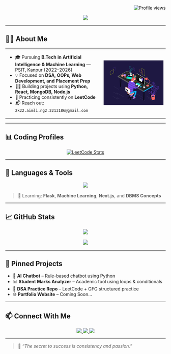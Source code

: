 <!-- Profile views -->
<p align="right">
  <img src="https://komarev.com/ghpvc/?username=brajesh-chaurasia&label=Profile+Views&color=blue&style=flat" alt="Profile views" />
</p>

<!-- Typing Banner with Name -->
<p align="center">
  <img src="https://readme-typing-svg.demolab.com?font=Fira+Code&size=26&duration=3000&pause=1000&center=true&vCenter=true&width=750&lines=Hi%2C+I'm+Brajesh+Chaurasia+%F0%9F%91%8B;B.Tech+%7C+AIML+Student+%7C+PSIT+Kanpur;DSA+%26+Placement-Focused+Coder;Learning+Projects+%2B+Building+Future" />
</p>

---

## 👨‍🎓 About Me

<table>
  <tr>
    <td width="60%">
      <ul>
        <li>🎓 Pursuing <strong>B.Tech in Artificial Intelligence & Machine Learning</strong> — PSIT, Kanpur (2022–2026)</li>
        <li>💡 Focused on <strong>DSA, OOPs, Web Development, and Placement Prep</strong></li>
        <li>👨‍💻 Building projects using <strong>Python, React, MongoDB, Node.js</strong></li>
        <li>🎯 Practicing consistently on <strong>LeetCode</strong></li>
        <li>📬 Reach out: <code>2k22.aimli.ng2.2213186@gmail.com</code></li>
      </ul>
    </td>
    <td align="center">
      <img src="https://github.com/brajesh-chaurasia/brajesh-chaurasia/blob/main/cool-coder.gif?raw=true" width="220" />
    </td>
  </tr>
</table>

---

## 📊 Coding Profiles

<p align="center">
  <a href="https://leetcode.com/u/2213186/" target="_blank">
    <img src="https://leetcard.jacoblin.cool/2213186?theme=dark&font=Consolas&ext=activity" alt="LeetCode Stats" />
  </a>
</p>

---

## 🧰 Languages & Tools

<p align="center">
  <img src="https://skillicons.dev/icons?i=py,cpp,c,html,css,js,ts,react,tailwind,nodejs,express,mongodb,git,github,vscode,linux,figma,postgresql,mysql,bootstrap" />
</p>

> 📌 Learning: **Flask**, **Machine Learning**, **Next.js**, and **DBMS Concepts**

---

## 📈 GitHub Stats

<p align="center">
  <img src="https://github-readme-stats.vercel.app/api?username=brajesh-chaurasia&show_icons=true&theme=tokyonight&include_all_commits=true&count_private=true&hide_border=true&rank_icon=percentile" width="48%" />
</p>

<p align="center">
  <img src="https://github-profile-trophy.vercel.app/?username=brajesh-chaurasia&theme=tokyonight&no-frame=true&margin-w=15&row=1" />
</p>

---


## 📌 Pinned Projects

- 🤖 **AI Chatbot** – Rule-based chatbot using Python  
- 📊 **Student Marks Analyzer** – Academic tool using loops & conditionals  
- 🧠 **DSA Practice Repo** – LeetCode + GFG structured practice  
- 🌐 **Portfolio Website** – Coming Soon...

---

## 📫 Connect With Me

<p align="center">
  <a href="https://www.linkedin.com/in/brajesh-chaurasia" target="_blank">
    <img src="https://img.shields.io/badge/LinkedIn-0077B5?style=for-the-badge&logo=linkedin&logoColor=white" />
  </a>
  <a href="https://www.instagram.com/ig_brajesh_18" target="_blank">
    <img src="https://img.shields.io/badge/Instagram-E4405F?style=for-the-badge&logo=instagram&logoColor=white" />
  </a>
  <a href="https://github.com/brajesh-chaurasia" target="_blank">
    <img src="https://img.shields.io/badge/GitHub-171515?style=for-the-badge&logo=github&logoColor=white" />
  </a>
</p>

---

> 🚀 *“The secret to success is consistency and passion.”*
